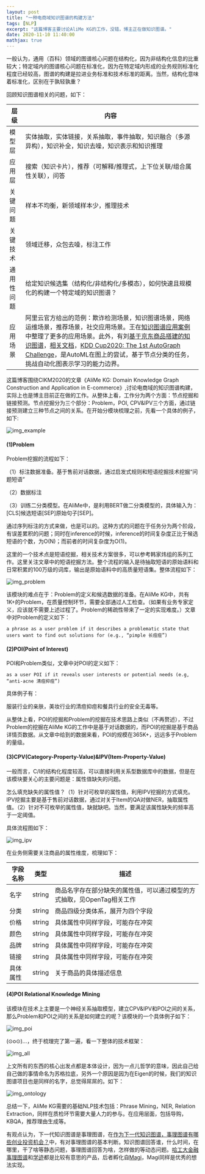```yaml
---
layout: post
title: "一种电商域知识图谱的构建方法"
tags: [NLP]
excerpt: "这篇博客主要讨论AliMe KG的工作，没错，博主正在做知识图谱。"
date: 2020-11-10 11:40:00
mathjax: true
---
```


一般认为，通用（百科）领域的图谱核心问题在结构化，因为非结构化信息的比重较大；特定域内的图谱核心问题在标准化，因为在特定域内形成的业务规则标准化程度已经较高，图谱的构建是拉进业务标准和技术标准的距离。当然，结构化意味着标准化，区别在于孰轻孰重？

回顾知识图谱相关的问题，如下：

|层级|内容|
|------|------|
|模型层|实体抽取，实体链接，关系抽取，事件抽取，知识融合（多源异构），知识补全，知识去噪，知识表示和知识推理|
|应用层|搜索（知识卡片），推荐（可解释/推理式，上下位关联/组合属性关联），问答|
|关键问题|样本不均衡，新领域样本少，推理技术|
|关键技术|领域迁移，众包去噪，标注工作|
|通用性问题|给定知识候选集（结构化/非结构化/多模态），如何快速且规模化的构建一个特定域的知识图谱？|
|应用场景|阿里云官方给出的范例：欺诈检测场景，知识图谱场景，网络运维场景，推荐场景，社交应用场景。王在[知识图谱应用案例](http://reader.epubee.com/books/mobile/cc/cc219bda88f77cd8612c76540dd98cef/text00014.html)中整理了更多的应用场景。此外，有刘[基于京东商品搭建的知识图谱](https://github.com/liuhuanyong/ProductKnowledgeGraph)，[相关文档](https://www.kesci.com/mw/dataset/5e01c2852823a10036af1fcc)，[KDD Cup2020: The 1st AutoGraph Challenge](https://www.4paradigm.com/competition/kddcup2020)，是AutoML在图上的尝试，基于节点分类的任务，挑战自动化图表示学习的能力边界。|

这篇博客围绕CIKM2020的文章《AliMe KG: Domain Knowledge Graph Construction and Application in E-commerce》,讨论电商域的知识图谱构建，实际上也是博主目前正在做的工作。从整体上看，工作分为两个方面：节点挖掘和链接预测。节点挖掘分为三个部分：Problem，POI, CPV&IPV三个方面，通过链接预测建立三种节点之间的关系。在开始分模块梳理之前，先看一个具体的例子，如下:

![img_example](https://ftp.bmp.ovh/imgs/2020/11/f13d1ef9922b9100.png)


#### (1)Problem

Problem挖掘的流程如下：

（1）标注数据准备。基于售前对话数据，通过启发式规则和短语挖掘技术挖掘“问题短语”

（2）数据标注

（3）训练二分类模型。在AliMe中，是利用BERT做二分类模型的，具体输入为：[CLS]候选短语[SEP]原始句子[SEP]。

通过序列标注的方式来做，也是可以的。这种方式的问题在于任务分为两个阶段，有误差累积的问题；同时在inference的时候，inference的时间复杂度正比于候选短语的个数，为O(N)；而前者的时间复杂度为O(1)。

这里的一个技术点是短语挖掘，相关技术方案很多，可以参考韩家炜组的系列工作。这里关注文章中的短语挖掘方法。整个流程的输入是待抽取短语的原始语料和日常积累的100万级的词库，输出是原始语料中的高质量短语集。整体流程如下：

![img_problem](https://ftp.bmp.ovh/imgs/2020/11/5526426606145859.png)

该模块的难点在于：Problem的定义和候选数据的准备。在AliMe KG中，共有1K+的Problem，在质量控制环节，需要全部通过人工检查。（如果有业务专家定义，应该就不需要上述过程了。Problem的稀疏性带来了一定的实现难度。）文章中对Problem的定义如下：
	
	a phrase as a user problem if it describes a problematic state that users want to find out solutions for (e.g., “pimple 长痘痘”)

#### (2)POI(Point of Interest)

POI和Problem类似，文章中对POI的定义如下：

	as a user POI if it reveals user interests or potential needs (e.g, “anti-acne 清痘抑痘”)

具体例子有：

服装行业的亲肤，美妆行业的清痘抑痘和餐具行业的安全无毒等。

从整体上看，POI的挖掘和Problem的挖掘在技术思路上类似（不再赘述），不过Problem的挖掘在AliMe KG的工作中是基于对话数据的，而POI的挖掘是基于商品详情页数据。从文章中给到的数据来看，POI的规模在365K+，远远多于Problem的量级。

#### (3)CPV(Category-Property-Value)&IPV(Item-Property-Value)

一般而言，C/I的结构化程度较高，可以直接利用关系型数据库中的数据，但是在该模块要关心的主要问题是：属性值缺失的问题。

怎么填充缺失的属性值？（1）针对可枚举的属性值，利用IPV挖掘的方式填充。IPV挖掘主要是基于售前对话数据，通过对关于Item的QA对做NER，抽取属性值。（2）针对不可枚举的属性值，缺就缺吧。当然，要满足该属性缺失的频率高于一定阈值。

具体流程图如下：

![img_ipv](https://ftp.bmp.ovh/imgs/2020/11/5973bb4e8b211bc4.png)

在业务侧需要关注商品的属性维度，梳理如下：

|字段名称|类型|描述|
|------|------|------|
|名字|string|商品名字存在部分缺失的属性值，可以通过模型的方式抽取，见OpenTag相关工作|
|分类|string|商品四级分类体系，展开为四个字段|
|价格|string|具体属性中同样字段，可能存在冲突|
|颜色|string|具体属性中同样字段，可能存在冲突|
|品牌|string|具体属性中同样字段，可能存在冲突|
|链接|string|具体属性中同样字段，可能存在冲突|
|具体属性|string|关于商品的具体描述信息|


#### (4)POI Relational Knowledge Mining

该模块在技术上主要是一个神经关系抽取模型，建立CPV&IPV和POI之间的关系，那么Problem和POI之间的关系是如何建立的呢？该模块的一个具体例子如下：

![img_poi](https://ftp.bmp.ovh/imgs/2020/11/43c9d0f944f5bf87.png)

(⊙o⊙)…，终于梳理完了第一遍，看一下整体的技术框架：

![img_all](https://ftp.bmp.ovh/imgs/2020/11/32bd6ef2036e09e0.png)

上文所有的东西的核心出发点都是本体设计，因为一点儿哲学的意味，因此自己给自己做的事情命名为苏格拉底，另外一个原因是因为在Eigen的时候，我们的知识图谱项目也是同样的名字，总觉得屌屌的。如下：

![img_ontology](https://ftp.bmp.ovh/imgs/2020/11/252c04e947eacf4b.png)

总结一下，AliMe KG需要的基础NLP技术包括：Phrase Mining，NER, Relation Extraction，同样在质检环节需要大量人力的参与。在应用层面，包括导购，KBQA，推荐理由生成等。

有观点认为，下一代知识图谱是事理图谱，在[作为下一代知识图谱，事理图谱有哪些创业投资机会？](https://www.tmtpost.com/4156399.html)中，有对事理图谱的基本判断。知识图谱回答谁，什么时间，在哪里，干了啥等静态问题，事理图谱回答为啥，怎样做的等动态问题。[哈工大金融事理图谱](http://eeg.8wss.com/main)和[学迹](https://xueji.datahorizon.cn/?search=原油暴跌)都是比较有意思的产品，后者孵化自[Magi](https://magi.com)，Magi同样是优秀的想法实现。
















